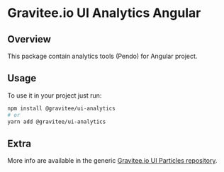 # Gravitee.io UI Analytics Angular

## Overview

This package contain analytics tools (Pendo) for Angular project.

## Usage

To use it in your project just run:

```bash
npm install @gravitee/ui-analytics
# or
yarn add @gravitee/ui-analytics
```

## Extra

More info are available in the generic [Gravitee.io UI Particles repository](https://github.com/gravitee-io/gravitee-ui-particles).
